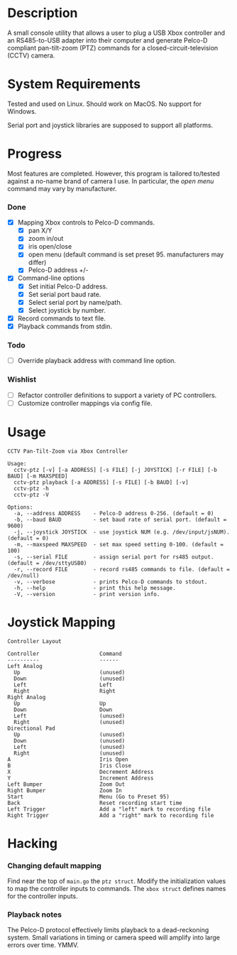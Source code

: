 # Description

A small console utility that allows a user to plug a USB Xbox controller and an
RS485-to-USB adapter into their computer and generate Pelco-D compliant
pan-tilt-zoom (PTZ) commands for a closed-circuit-television (CCTV) camera.

# System Requirements

Tested and used on Linux.  Should work on MacOS.  No support for Windows.

Serial port and joystick libraries are supposed to support all platforms.

# Progress

Most features are completed.  However, this program is tailored to/tested
against a no-name brand of camera I use.  In particular, the *open menu*
command may vary by manufacturer.

### Done

- [x] Mapping Xbox controls to Pelco-D commands.
  - [x] pan X/Y
  - [x] zoom in/out
  - [x] iris open/close
  - [x] open menu (default command is set preset 95. manufacturers may differ)
  - [x] Pelco-D address +/-
- [x] Command-line options
  - [x] Set initial Pelco-D address.
  - [x] Set serial port baud rate.
  - [x] Select serial port by name/path.
  - [x] Select joystick by number.
- [x] Record commands to text file.
- [x] Playback commands from stdin.

### Todo

- [ ] Override playback address with command line option.

### Wishlist

- [ ] Refactor controller definitions to support a variety of PC controllers.
- [ ] Customize controller mappings via config file.

# Usage

    CCTV Pan-Tilt-Zoom via Xbox Controller

    Usage:
      cctv-ptz [-v] [-a ADDRESS] [-s FILE] [-j JOYSTICK] [-r FILE] [-b BAUD] [-m MAXSPEED]
      cctv-ptz playback [-a ADDRESS] [-s FILE] [-b BAUD] [-v]
      cctv-ptz -h
      cctv-ptz -V

    Options:
      -a, --address ADDRESS    - Pelco-D address 0-256. (default = 0)
      -b, --baud BAUD          - set baud rate of serial port. (default = 9600)
      -j, --joystick JOYSTICK  - use joystick NUM (e.g. /dev/input/jsNUM). (default = 0)
      -m, --maxspeed MAXSPEED  - set max speed setting 0-100. (default = 100)
      -s, --serial FILE        - assign serial port for rs485 output. (default = /dev/sttyUSB0)
      -r, --record FILE        - record rs485 commands to file. (default = /dev/null)
      -v, --verbose            - prints Pelco-D commands to stdout.
      -h, --help               - print this help message.
      -V, --version            - print version info.

# Joystick Mapping

    Controller Layout

    Controller                   Command
    ----------                   ------
    Left Analog
      Up                         (unused)
      Down                       (unused)
      Left                       Left
      Right                      Right
    Right Analog
      Up                         Up
      Down                       Down
      Left                       (unused)
      Right                      (unused)
    Directional Pad
      Up                         (unused)
      Down                       (unused)
      Left                       (unused)
      Right                      (unused)
    A                            Iris Open
    B                            Iris Close
    X                            Decrement Address
    Y                            Increment Address
    Left Bumper                  Zoom Out
    Right Bumper                 Zoom In
    Start                        Menu (Go to Preset 95)
    Back                         Reset recording start time
    Left Trigger                 Add a "left" mark to recording file
    Right Trigger                Add a "right" mark to recording file

# Hacking

### Changing default mapping

Find near the top of `main.go` the `ptz struct`.  Modify the initialization
values to map the controller inputs to commands.  The `xbox struct` defines
names for the controller inputs.

### Playback notes

The Pelco-D protocol effectively limits playback to a dead-reckoning system.
Small variations in timing or camera speed will amplify into large errors over
time.  YMMV.
